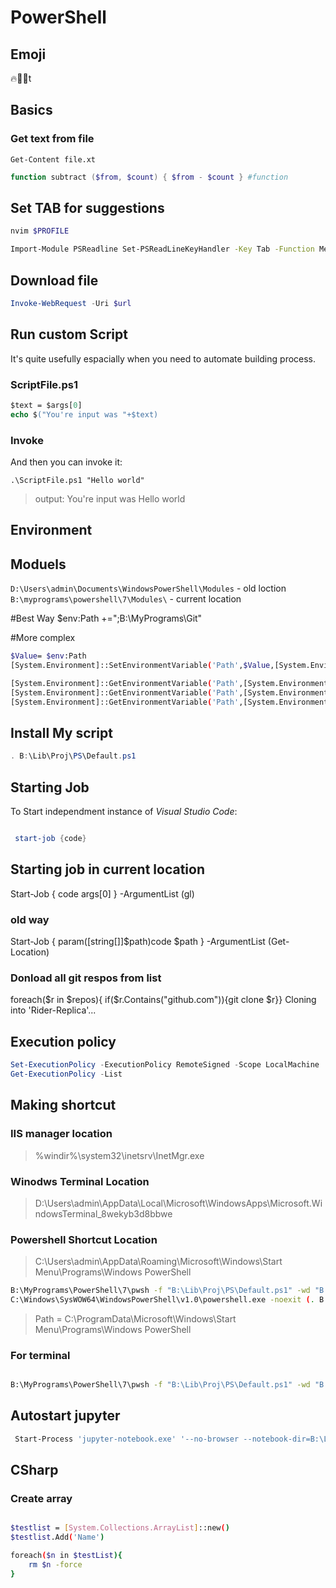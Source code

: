 # PowerShell



## Emoji 
🔥🤔💖t

## Basics

### Get text from file
```pwsh
Get-Content file.xt
```

```powershell
function subtract ($from, $count) { $from - $count } #function
```
## Set TAB for suggestions

```bash
nvim $PROFILE

Import-Module PSReadline Set-PSReadLineKeyHandler -Key Tab -Function MenuComplete
```

## Download file

```powershell
Invoke-WebRequest -Uri $url 
```

## Run custom Script

It's quite usefully espacially when you need to automate building process.

###  ScriptFile.ps1
```ps
$text = $args[0]
echo $("You're input was "+$text)
```
### Invoke

And then you can invoke it:

`.\ScriptFile.ps1 "Hello world"`
> output: You're input was Hello world

## Environment 

## Moduels

`D:\Users\admin\Documents\WindowsPowerShell\Modules` - old loction
`B:\myprograms\powershell\7\Modules\` - current location

#Best Way
$env:Path +=";B:\MyPrograms\Git"

#More complex

```bash
$Value= $env:Path
[System.Environment]::SetEnvironmentVariable('Path',$Value,[System.EnvironmentVariableTarget]::Process);

[System.Environment]::GetEnvironmentVariable('Path',[System.EnvironmentVariableTarget]::Process);
[System.Environment]::GetEnvironmentVariable('Path',[System.EnvironmentVariableTarget]::Machine);
[System.Environment]::GetEnvironmentVariable('Path',[System.EnvironmentVariableTarget]::User);
```

## Install My script

```powershell
. B:\Lib\Proj\PS\Default.ps1
```

## Starting Job
To Start independment instance of *Visual Studio Code*:

```powershell

 start-job {code}

```

## Starting job in current location 

Start-Job { code args[0] } -ArgumentList (gl)

### old way
Start-Job { param([string[]]$path)code $path } -ArgumentList (Get-Location)

### Donload all git respos from list

 foreach($r in $repos){ if($r.Contains("github.com")){git clone $r}}
Cloning into 'Rider-Replica'...
 

## Execution policy

```powershell
Set-ExecutionPolicy -ExecutionPolicy RemoteSigned -Scope LocalMachine
Get-ExecutionPolicy -List
```

## Making shortcut

### IIS manager location 

>%windir%\system32\inetsrv\InetMgr.exe

### Winodws Terminal Location

>D:\Users\admin\AppData\Local\Microsoft\WindowsApps\Microsoft.WindowsTerminal_8wekyb3d8bbwe

### Powershell Shortcut Location

>C:\Users\admin\AppData\Roaming\Microsoft\Windows\Start Menu\Programs\Windows PowerShell
```bash
B:\MyPrograms\PowerShell\7\pwsh -f "B:\Lib\Proj\PS\Default.ps1" -wd "B:\Temp" -noexit
C:\Windows\SysWOW64\WindowsPowerShell\v1.0\powershell.exe -noexit (. B:\Lib\Proj\PS\Default.ps1)
```
>Path = C:\ProgramData\Microsoft\Windows\Start Menu\Programs\Windows PowerShell

### For terminal
```bash

B:\MyPrograms\PowerShell\7\pwsh -f "B:\Lib\Proj\PS\Default.ps1" -wd "B:\Temp" -noexit

```


## Autostart jupyter

```bash
 Start-Process 'jupyter-notebook.exe' '--no-browser --notebook-dir=B:\Lib\Jup\ ' -WindowStyle Hidden
```
## CSharp


### Create array

```bash

$testlist = [System.Collections.ArrayList]::new()
$testlist.Add('Name')

foreach($n in $testList){
	rm $n -force
}

```

